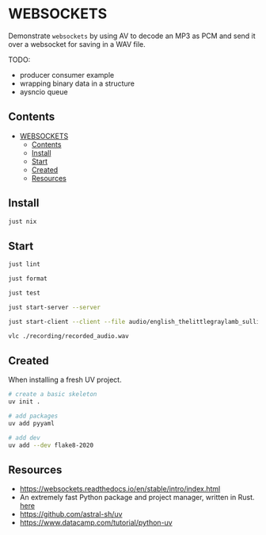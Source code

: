 # WEBSOCKETS

Demonstrate `websockets` by using AV to decode an MP3 as PCM and send it over a websocket for saving in a WAV file.  

TODO:

* producer consumer example
* wrapping binary data in a structure
* aysncio queue

## Contents

- [WEBSOCKETS](#websockets)
  - [Contents](#contents)
  - [Install](#install)
  - [Start](#start)
  - [Created](#created)
  - [Resources](#resources)

## Install

```sh
just nix
```

## Start

```sh
just lint

just format

just test

just start-server --server

just start-client --client --file audio/english_thelittlegraylamb_sullivan_csm_64kb.mp3

vlc ./recording/recorded_audio.wav
```

## Created

When installing a fresh UV project.  

```sh
# create a basic skeleton
uv init .

# add packages
uv add pyyaml

# add dev 
uv add --dev flake8-2020 
```

## Resources

* https://websockets.readthedocs.io/en/stable/intro/index.html
* An extremely fast Python package and project manager, written in Rust. [here](https://docs.astral.sh/uv/)
* https://github.com/astral-sh/uv
* https://www.datacamp.com/tutorial/python-uv
